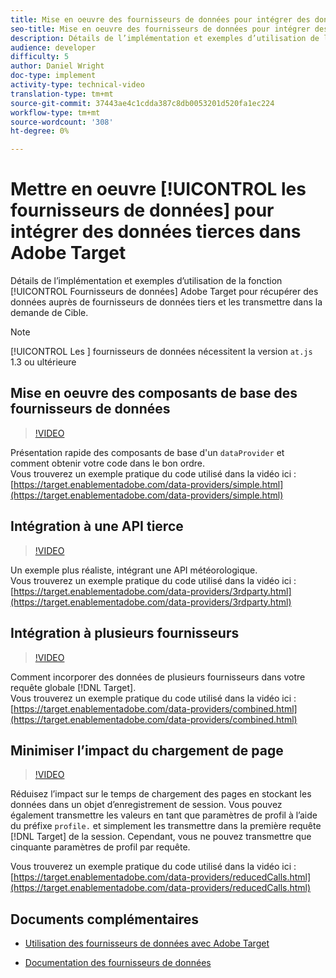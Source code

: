 ```yaml
---
title: Mise en oeuvre des fournisseurs de données pour intégrer des données tierces dans Adobe Target
seo-title: Mise en oeuvre des fournisseurs de données pour intégrer des données tierces dans Adobe Target
description: Détails de l’implémentation et exemples d’utilisation de la fonction Fournisseurs de données Adobe Target pour récupérer des données auprès de fournisseurs de données tiers et les transmettre dans la demande de Cible.
audience: developer
difficulty: 5
author: Daniel Wright
doc-type: implement
activity-type: technical-video
translation-type: tm+mt
source-git-commit: 37443ae4c1cdda387c8db0053201d520fa1ec224
workflow-type: tm+mt
source-wordcount: '308'
ht-degree: 0%

---
```



# Mettre en oeuvre [!UICONTROL les fournisseurs de données] pour intégrer des données tierces dans Adobe Target

Détails de l’implémentation et exemples d’utilisation de la fonction [!UICONTROL Fournisseurs de données] Adobe Target pour récupérer des données auprès de fournisseurs de données tiers et les transmettre dans la demande de Cible.

>[!NOTE]
>
>[!UICONTROL Les ] fournisseurs de données nécessitent la version  `at.js` 1.3 ou ultérieure

## Mise en oeuvre des composants de base des fournisseurs de données

>[!VIDEO](https://video.tv.adobe.com/v/22348/?quality=12)

Présentation rapide des composants de base d&#39;un `dataProvider` et comment obtenir votre code dans le bon ordre.\
Vous trouverez un exemple pratique du code utilisé dans la vidéo ici :
[https://target.enablementadobe.com/data-providers/simple.html](https://target.enablementadobe.com/data-providers/simple.html)

## Intégration à une API tierce

>[!VIDEO](https://video.tv.adobe.com/v/22345/)

Un exemple plus réaliste, intégrant une API météorologique.\
Vous trouverez un exemple pratique du code utilisé dans la vidéo ici :
[https://target.enablementadobe.com/data-providers/3rdparty.html](https://target.enablementadobe.com/data-providers/3rdparty.html)

## Intégration à plusieurs fournisseurs

>[!VIDEO](https://video.tv.adobe.com/v/22346/)

Comment incorporer des données de plusieurs fournisseurs dans votre requête globale [!DNL Target].\
Vous trouverez un exemple pratique du code utilisé dans la vidéo ici :
[https://target.enablementadobe.com/data-providers/combined.html](https://target.enablementadobe.com/data-providers/combined.html)

## Minimiser l’impact du chargement de page

>[!VIDEO](https://video.tv.adobe.com/v/22347/)

Réduisez l’impact sur le temps de chargement des pages en stockant les données dans un objet d’enregistrement de session. Vous pouvez également transmettre les valeurs en tant que paramètres de profil à l’aide du préfixe `profile.` et simplement les transmettre dans la première requête [!DNL Target] de la session. Cependant, vous ne pouvez transmettre que cinquante paramètres de profil par requête.

Vous trouverez un exemple pratique du code utilisé dans la vidéo ici : [https://target.enablementadobe.com/data-providers/reducedCalls.html](https://target.enablementadobe.com/data-providers/reducedCalls.html)

## Documents complémentaires

* [Utilisation des fournisseurs de données avec Adobe Target](use-data-providers-to-integrate-third-party-data.md)

* [Documentation des fournisseurs de données](https://docs.adobe.com/content/help/en/target/using/implement-target/client-side/functions-overview/targetgobalsettings.html#data-providers)